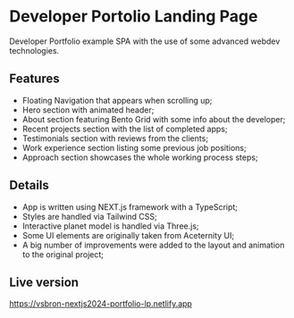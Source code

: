 # Developer Portolio Landing Page

Developer Portfolio example SPA with the use of some advanced webdev technologies.

## Features

- Floating Navigation that appears when scrolling up;
- Hero section with animated header;
- About section featuring Bento Grid with some info about the developer;
- Recent projects section with the list of completed apps;
- Testimonials section with reviews from the clients;
- Work experience section listing some previous job positions;
- Approach section showcases the whole working process steps;

## Details

- App is written using NEXT.js framework with a TypeScript;
- Styles are handled via Tailwind CSS;
- Interactive planet model is handled via Three.js;
- Some UI elements are originally taken from Aceternity UI;
- A big number of improvements were added to the layout and animation to the original project;

## Live version

https://vsbron-nextjs2024-portfolio-lp.netlify.app
